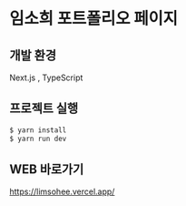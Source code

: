 # 임소희 포트폴리오 페이지

## 개발 환경

Next.js , TypeScript

## 프로젝트 실행

```js
$ yarn install
$ yarn run dev
```

## WEB 바로가기

https://limsohee.vercel.app/
